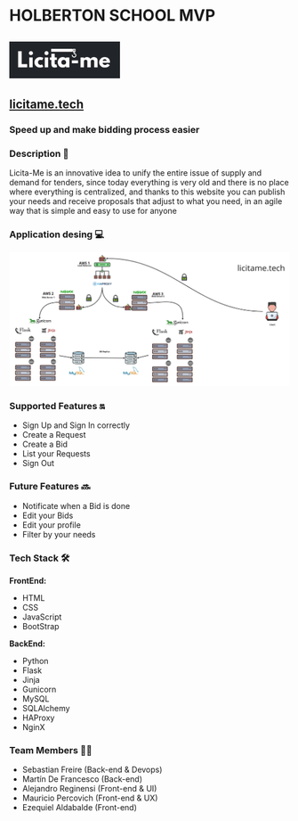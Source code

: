 # HOLBERTON SCHOOL MVP

## ![Licita-me_logo](/View/images/licitamelogogris.png)
## [licitame.tech](https://licitame.tech)
### Speed up and make bidding process easier


### Description 📝
Licita-Me is an innovative idea to unify the entire issue of supply and demand for tenders, since today everything is very old and there is no place where everything is centralized, and thanks to this website you can publish your needs and receive proposals that adjust to what you need, in an agile way that is simple and easy to use for anyone

### Application desing 💻
![Tech_infra](/View/images/Estructura.png)


### Supported Features 🔛
* Sign Up and Sign In correctly
* Create a Request
* Create a Bid
* List your Requests
* Sign Out


### Future Features 🔜
* Notificate when a Bid is done
* Edit your Bids
* Edit your profile
* Filter by your needs


### Tech Stack 🛠
**FrontEnd:**
* HTML
* CSS
* JavaScript
* BootStrap

**BackEnd:**
* Python
* Flask
* Jinja
* Gunicorn
* MySQL
* SQLAlchemy
* HAProxy
* NginX

### Team Members 👨‍💻
* Sebastian Freire (Back-end & Devops)
* Martín De Francesco (Back-end)
* Alejandro Reginensi (Front-end & UI)
* Mauricio Percovich (Front-end & UX)
* Ezequiel Aldabalde (Front-end)
